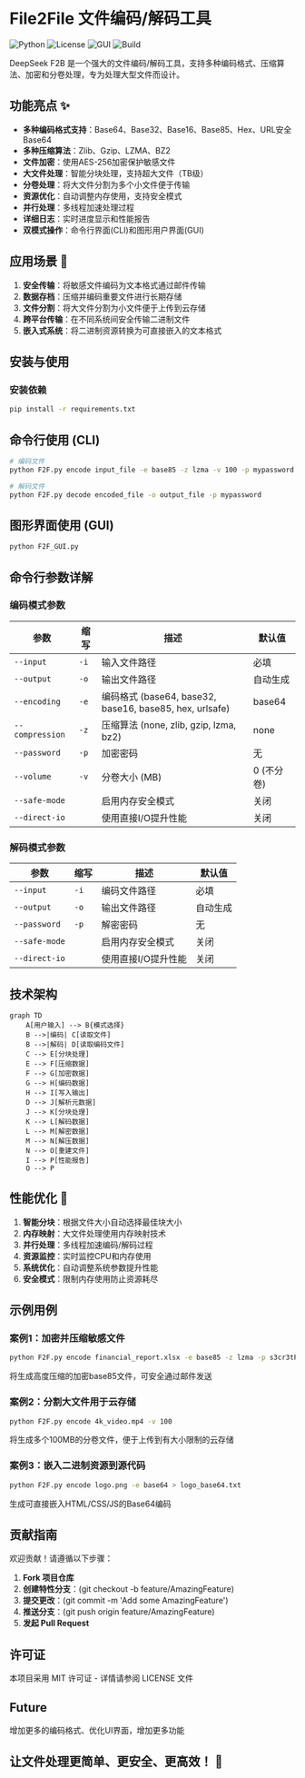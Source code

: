 # File2File 文件编码/解码工具

![Python](https://img.shields.io/badge/Python-3.8+-blue?logo=python)
![License](https://img.shields.io/badge/License-MIT-green)
![GUI](https://img.shields.io/badge/GUI-Tkinter-orange)
![Build](https://img.shields.io/badge/Build-Passing-brightgreen)

DeepSeek F2B 是一个强大的文件编码/解码工具，支持多种编码格式、压缩算法、加密和分卷处理，专为处理大型文件而设计。

## 功能亮点 ✨

- **多种编码格式支持**：Base64、Base32、Base16、Base85、Hex、URL安全Base64
- **多种压缩算法**：Zlib、Gzip、LZMA、BZ2
- **文件加密**：使用AES-256加密保护敏感文件
- **大文件处理**：智能分块处理，支持超大文件（TB级）
- **分卷处理**：将大文件分割为多个小文件便于传输
- **资源优化**：自动调整内存使用，支持安全模式
- **并行处理**：多线程加速处理过程
- **详细日志**：实时进度显示和性能报告
- **双模式操作**：命令行界面(CLI)和图形用户界面(GUI)

## 应用场景 🚀

1. **安全传输**：将敏感文件编码为文本格式通过邮件传输
2. **数据存档**：压缩并编码重要文件进行长期存储
3. **文件分割**：将大文件分割为小文件便于上传到云存储
4. **跨平台传输**：在不同系统间安全传输二进制文件
5. **嵌入式系统**：将二进制资源转换为可直接嵌入的文本格式

## 安装与使用

### 安装依赖
```bash
pip install -r requirements.txt
```
## 命令行使用 (CLI)
```bash
# 编码文件
python F2F.py encode input_file -e base85 -z lzma -v 100 -p mypassword
```
```bash
# 解码文件
python F2F.py decode encoded_file -o output_file -p mypassword
```

## 图形界面使用 (GUI)
```bash
python F2F_GUI.py
```

## 命令行参数详解

### 编码模式参数
| 参数 | 缩写 | 描述 | 默认值 |
|------|------|------|--------|
| `--input` | `-i` | 输入文件路径 | 必填 |
| `--output` | `-o` | 输出文件路径 | 自动生成 |
| `--encoding` | `-e` | 编码格式 (base64, base32, base16, base85, hex, urlsafe) | base64 |
| `--compression` | `-z` | 压缩算法 (none, zlib, gzip, lzma, bz2) | none |
| `--password` | `-p` | 加密密码 | 无 |
| `--volume` | `-v` | 分卷大小 (MB) | 0 (不分卷) |
| `--safe-mode` |  | 启用内存安全模式 | 关闭 |
| `--direct-io` |  | 使用直接I/O提升性能 | 关闭 |

### 解码模式参数
| 参数 | 缩写 | 描述 | 默认值 |
|------|------|------|--------|
| `--input` | `-i` | 编码文件路径 | 必填 |
| `--output` | `-o` | 输出文件路径 | 自动生成 |
| `--password` | `-p` | 解密密码 | 无 |
| `--safe-mode` |  | 启用内存安全模式 | 关闭 |
| `--direct-io` |  | 使用直接I/O提升性能 | 关闭 |

## 技术架构
```mermaid
graph TD
    A[用户输入] --> B{模式选择}
    B -->|编码| C[读取文件]
    B -->|解码| D[读取编码文件]
    C --> E[分块处理]
    E --> F[压缩数据]
    F --> G[加密数据]
    G --> H[编码数据]
    H --> I[写入输出]
    D --> J[解析元数据]
    J --> K[分块处理]
    K --> L[解码数据]
    L --> M[解密数据]
    M --> N[解压数据]
    N --> O[重建文件]
    I --> P[性能报告]
    O --> P
```

## 性能优化 🚀

1. **智能分块**：根据文件大小自动选择最佳块大小
2. **内存映射**：大文件处理使用内存映射技术
3. **并行处理**：多线程加速编码/解码过程
4. **资源监控**：实时监控CPU和内存使用
5. **系统优化**：自动调整系统参数提升性能
6. **安全模式**：限制内存使用防止资源耗尽

## 示例用例

### 案例1：加密并压缩敏感文件
```bash
python F2F.py encode financial_report.xlsx -e base85 -z lzma -p s3cr3tP@ss
```
将生成高度压缩的加密base85文件，可安全通过邮件发送

### 案例2：分割大文件用于云存储
```bash
python F2F.py encode 4k_video.mp4 -v 100
```
将生成多个100MB的分卷文件，便于上传到有大小限制的云存储

### 案例3：嵌入二进制资源到源代码
```bash
python F2F.py encode logo.png -e base64 > logo_base64.txt
```
生成可直接嵌入HTML/CSS/JS的Base64编码

## 贡献指南
欢迎贡献！请遵循以下步骤：

1. **Fork 项目仓库**
2. **创建特性分支**：(git checkout -b feature/AmazingFeature)
3. **提交更改**：(git commit -m 'Add some AmazingFeature')
4. **推送分支**：(git push origin feature/AmazingFeature)
5. **发起 Pull Request**

## 许可证
本项目采用 MIT 许可证 - 详情请参阅 LICENSE 文件

## Future
增加更多的编码格式、优化UI界面，增加更多功能

## 让文件处理更简单、更安全、更高效！ 🚀
